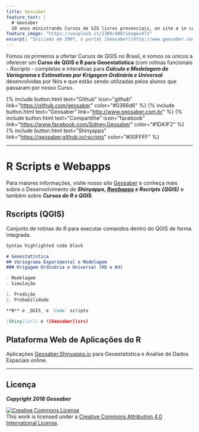 ```yaml
---
title: Geosaber
feature_text: |
  # Geosaber
  10 anos ministrando Cursos de SIG livres presenciais, on site e in company
feature_image: "https://unsplash.it/1300/400?image=971"
excerpt: "Iniciado em 2007, o portal [Geosaber](http://www.geosaber.com.br) foi criado com o intuito de ser referência em Sistemas de Informações Geográficas Livres e Abertas, em especial nas tecnologias suportadas pela [Fundação OSGeo](http://www.osgeo.org)"
---
```


Fomos os primeiros a ofertar Cursos de QGIS no Brasil, e somos os únicos a oferecer um **Curso de QGIS e R para Geoestatística** (com rotinas funcionais - _Rscripts_ - completas e interativas para _**Calculo e Modelagem de Variograma e Estimativas por Krigagem Ordinária e Universal**_ desenvolvidas por Nós e que estão sendo utilizadas pelos alunos que passaram por nosso Curso.

{% include button.html text="Github" icon="github" link="https://github.com/geosaber" color="#0366d6" %} {% include button.html text="Geosaber" link="http://www.geosaber.com.br" %} {% include button.html text="Compartilhe" icon="facebook" link="https://www.facebook.com/Sidney.Geosaber" color="#1DA1F2" %} {% include button.html text="Shinyapps" link="https://geosaber.github.io/rscripts" color="#00FFFF" %}

___

# R Scripts e Webapps

Para maiores informações, visite nosso site [Geosaber](http://www.geosaber.com.br) e conheça mais sobre o Desenvolvimento de ***_Shinyapps, [Rwebapps](https://www.opencpu.org/apps.html) e Rscripts {QGIS}_*** e também sobre ***Cursos de R e QGIS***.

## Rscripts (QGIS)

Conjunto de rotinas do R para executar comandos dentro do QGIS de forma integrada.

```markdown
Syntax highlighted code block

# Geoestatística
## Variograma Experimental e Modelagem
### Krigagem Ordinária e Universal (KO e KU)

- Modelagem
- Simulação

1. Predição
2. Probabilidade

**R** e _QGIS_ e `Code` scripts

[Shiny](url) e ![Geosaber](src)
```

## Plataforma Web de Aplicações do R
Aplicações [Geosaber.Shinyapps.io](https://geostatistics.shinyapps.io/geoestistics_v2) para Geoestatistica e Analise de Dados Espaciais online.

---
## Licença

***Copyright 2018 Geosaber***

<a rel="license" href="http://creativecommons.org/licenses/by/4.0/"><img alt="Creative Commons License" style="border-width:0" src="https://i.creativecommons.org/l/by/4.0/88x31.png" /></a><br />This work is licensed under a <a rel="license" href="http://creativecommons.org/licenses/by/4.0/">Creative Commons Attribution 4.0 International License</a>.
